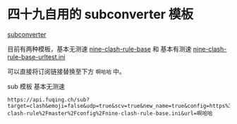 # 四十九自用的 subconverter 模板

[subconverter](https://github.com/tindy2013/subconverter)

目前有两种模板，基本无测速 [nine-clash-rule-base](./config/nine-clash-rule-base.ini) 和 基本有测速 [nine-clash-rule-base-urltest.ini](.\config\nine-clash-rule-base-urltest.ini)

可以直接将订阅链接替换至下方 ```啊哈哈``` 中。





sub 模板 基本无测速

```
https://api.fuqing.ch/sub?target=clash&emoji=false&udp=true&scv=true&new_name=true&config=https%3A%2F%2Fraw.githubusercontent.com%2FNine499%2Fnine-clash-rule%2Fmaster%2Fconfig%2Fnine-clash-rule-base.ini&url=啊哈哈
```
